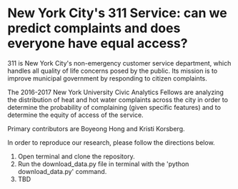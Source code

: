 # New York City's 311 Service: can we predict complaints and does everyone have equal access?

311 is New York City's non-emergency customer service department, which handles all quality of life concerns posed by the public.  Its mission is to improve municipal government by responding to citizen complaints. 

The 2016-2017 New York University Civic Analytics Fellows are analyzing the distribution of heat and hot water complaints across the city in order to determine the probability of complaining (given specific features) and to determine the equity of access of the service. 

Primary contributors are Boyeong Hong and Kristi Korsberg. 

In order to reproduce our research, please follow the directions below.

1. Open terminal and clone the repository.
2. Run the download_data.py file in terminal with the 'python download_data.py' command.
3. TBD
